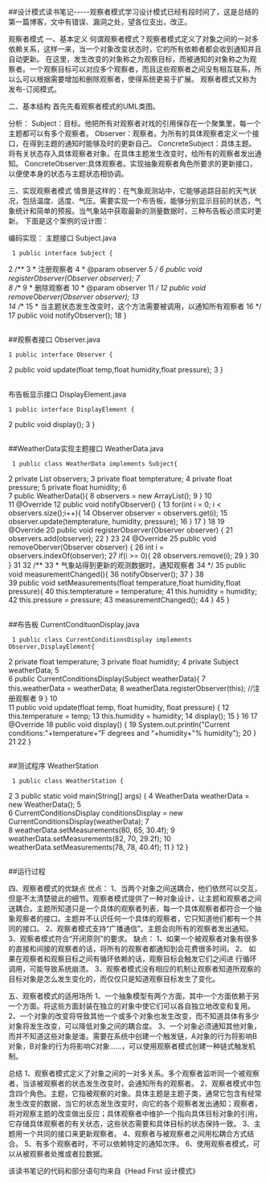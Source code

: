 ##设计模式读书笔记-----观察者模式学习设计模式已经有段时间了，这是总结的第一篇博客，文中有错误、漏洞之处，望各位支出，改正。观察者模式   一、基本定义   何谓观察者模式？观察者模式定义了对象之间的一对多依赖关系，这样一来，当一个对象改变状态时，它的所有依赖者都会收到通知并且自动更新。   在这里，发生改变的对象称之为观察目标，而被通知的对象称之为观察者。一个观察目标可以对应多个观察者，而且这些观察者之间没有相互联系，所以么可以根据需要增加和删除观察者，使得系统更易于扩展。   观察者模式又称为发布-订阅模式。   二、基本结构   首先先看观察者模式的UML类图。    分析：     Subject：目标。他把所有对观察者对戏的引用保存在一个聚集里，每一个主题都可以有多个观察者。     Observer：观察者。为所有的具体观察者定义一个接口，在得到主题的通知时能够及时的更新自己。     ConcreteSubject：具体主题。将有关状态存入具体观察者对象。在具体主题发生改变时，给所有的观察者发出通知。     ConcreteObserver:具体观察者。实现抽象观察者角色所要求的更新接口，以便使本身的状态与主题状态相协调。   三、实现观察者模式   情景是这样的：在气象观测站中，它能够追踪目前的天气状况，包括温度、适度、气压。需要实现一个布告板，能够分别显示目前的状态，气象统计和简单的预报。当气象站中获取最新的测量数据时，三种布告板必须实时更新。   下面是这个案例的设计图：    编码实现：   主题接口  Subject.java	 1 public interface Subject { 2     /** 3      * 注册观察者 4      * @param observer 5      */ 6     public void registerObserver(Observer observer); 7      8     /** 9      * 删除观察者10      * @param observer11      */12     public void removeOberver(Observer observer);13     14     /**15      * 当主题状态发生改变时，这个方法需要被调用，以通知所有观察者16      */17     public void notifyObserver();18 	}

##
##观察者接口 Observer.java	1 public interface Observer {2     public void update(float temp,float humidity,float pressure);3 	}

##
##   布告板显示接口 DisplayElement.java	1 public interface DisplayElement {2     public void display();3 	}

##
##WeatherData实现主题接口 WeatherData.java	 1 public class WeatherData implements Subject{ 2     private List<Observer> observers; 3     private float tempterature; 4     private float pressure; 5     private float humidity; 6      7     public WeatherData(){ 8         observers = new ArrayList<Observer>(); 9     	}10     11     @Override12     public void notifyObserver() {13         for(int i = 0; i < observers.size();i++){14             Observer observer = observers.get(i);15             observer.update(tempterature, humidity, pressure);16         	}17     	}18 19     @Override20     public void registerObserver(Observer observer) {21         observers.add(observer);22     	}23 24     @Override25     public void removeOberver(Observer observer) {26         int i = observers.indexOf(observer);27         if(i >= 0){28             observers.remove(i);29         	}30     	}31 32     /**33      * 气象站得到更新的观测数据时，通知观察者34      */35     public void measurementChanged(){36         notifyObserver();37     	}38     39     public void setMeasurements(float temperature,float humidity,float pressure){40         this.tempterature = temperature;41         this.humidity = humidity;42         this.pressure = pressure;43         measurementChanged();44     	}45 	}

##
##布告板 CurrentCondituonDisplay.java	 1 public class CurrentConditionsDisplay implements Observer,DisplayElement{ 2     private float temperature; 3     private float humidity; 4     private    Subject weatherData; 5      6     public CurrentConditionsDisplay(Subject weatherData){ 7         this.weatherData = weatherData; 8         weatherData.registerObserver(this);      //注册观察者 9     	}10     11     public void update(float temp, float humidity, float pressure) {12         this.temperature = temp;13         this.humidity = humidity;14         display();15     	}16 17     @Override18     public void display() {19         System.out.println("Current conditions:"+temperature+"F degrees and "+humidity+"% humidity");20     	}21 22 	}

##
##测试程序 WeatherStation	 1 public class WeatherStation { 2  3     public static void main(String[] args) { 4         WeatherData weatherData = new WeatherData(); 5          6         CurrentConditionsDisplay conditionsDisplay = new CurrentConditionsDisplay(weatherData); 7      8         weatherData.setMeasurements(80, 65, 30.4f); 9         weatherData.setMeasurements(82, 70, 29.2f);10         weatherData.setMeasurements(78, 78, 40.4f);11     	}12 	}

##
##运行过程   四、观察者模式的优缺点   优点：     1、当两个对象之间送耦合，他们依然可以交互，但是不太清楚彼此的细节。观察者模式提供了一种对象设计，让主题和观察者之间送耦合。主题所知道只是一个具体的观察者列表，每一个具体观察者都符合一个抽象观察者的接口。主题并不认识任何一个具体的观察者，它只知道他们都有一个共同的接口。     2、观察者模式支持“广播通信”。主题会向所有的观察者发出通知。     3、观察者模式符合“开闭原则”的要求。  缺点：     1、如果一个被观察者对象有很多的直接和间接的观察者的话，将所有的观察者都通知到会花费很多时间。     2、 如果在观察者和观察目标之间有循环依赖的话，观察目标会触发它们之间进 行循环调用，可能导致系统崩溃。     3、观察者模式没有相应的机制让观察者知道所观察的目标对象是怎么发生变化的，而仅仅只是知道观察目标发生了变化。   五、观察者模式的适用场所   1、一个抽象模型有两个方面，其中一个方面依赖于另一个方面。将这些方面封装在独立的对象中使它们可以各自独立地改变和复用。   2、一个对象的改变将导致其他一个或多个对象也发生改变，而不知道具体有多少对象将发生改变，可以降低对象之间的耦合度。   3、一个对象必须通知其他对象，而并不知道这些对象是谁。需要在系统中创建一个触发链，A对象的行为将影响B对象，B对象的行为将影响C对象……，可以使用观察者模式创建一种链式触发机制。   总结   1、观察者模式定义了对象之间的一对多关系。多个观察者监听同一个被观察者，当该被观察者的状态发生改变时，会通知所有的观察者。   2、观察者模式中包含四个角色。主题，它指被观察的对象。具体主题是主题子类，通常它包含有经常发生改变的数据，当它的状态发生改变时，向它的各个观察者发出通知；观察者，将对观察主题的改变做出反应；具体观察者中维护一个指向具体目标对象的引用，它存储具体观察者的有关状态，这些状态需要和具体目标的状态保持一致。   3、主题用一个共同的接口来更新观察者。   4、观察者与被观察者之间用松耦合方式结合。   5、有多个观察者时，不可以依赖特定的通知次序。   6、使用观察者模式，可以从被观察者处推或者拉数据。 该读书笔记的代码和部分语句均来自《Head First 设计模式》